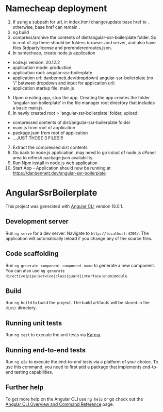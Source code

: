 # Namecheap deployment
1. If using a subpath for url, in index.html change/update base href to <base href="https://danbennett.dev/angular-ssr-boilerplate">, otherwise, base href can remain <base href="/">.
2. ng build
3. compress/archive the contents of dist/angular-ssr-boilerplate folder. So in root of zip there should be folders browser and server, and also have files 3rdpartylicense and prerenderedroutes.json.
4. In namecheap, create node.js application
  - node.js version: 20.12.2
  - application mode: production
  - application root: angular-ssr-boilerplate
  - application url: danbennett.dev(dropdown)   angular-ssr-boilerplate (no '/' between dropdown and input for application url)
  - application startup file: main.js
5. Upon creating app, stop the app. Creating the app creates the folder 'angular-ssr-boilerplate' in the file manager root directory that includes a basic main.js.
6. In newly created root > 'angular-ssr-boilerplate' folder, upload:
  - compressed contents of dist/angular-ssr-boilerplate folder
  - main.js from root of application
  - package.json from root of application
  - ...JUST THOSE 3 FILES!!!
7. Extract the compressed dist contents
8. Go back to node.js application, may need to go in/out of node.js cPanel area to refresh package.json availability.
9. Run Npm install in node.js web application
10. Start App - Application should now be running at https://danbennett.dev/angular-ssr-boilerplate

# AngularSsrBoilerplate

This project was generated with [Angular CLI](https://github.com/angular/angular-cli) version 18.0.1.

## Development server

Run `ng serve` for a dev server. Navigate to `http://localhost:4200/`. The application will automatically reload if you change any of the source files.

## Code scaffolding

Run `ng generate component component-name` to generate a new component. You can also use `ng generate directive|pipe|service|class|guard|interface|enum|module`.

## Build

Run `ng build` to build the project. The build artifacts will be stored in the `dist/` directory.

## Running unit tests

Run `ng test` to execute the unit tests via [Karma](https://karma-runner.github.io).

## Running end-to-end tests

Run `ng e2e` to execute the end-to-end tests via a platform of your choice. To use this command, you need to first add a package that implements end-to-end testing capabilities.

## Further help

To get more help on the Angular CLI use `ng help` or go check out the [Angular CLI Overview and Command Reference](https://angular.dev/tools/cli) page.
